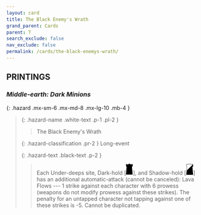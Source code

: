 ```yaml
---
layout: card
title: The Black Enemy's Wrath
grand_parent: Cards
parent: T
search_exclude: false
nav_exclude: false
permalink: /cards/the-black-enemys-wrath/
---
```


## PRINTINGS


### _Middle-earth: Dark Minions_

{: .hazard .mx-sm-6 .mx-md-8 .mx-lg-10 .mb-4 }
> {: .hazard-name .white-text .p-1 .pl-2 }
> > <div class="hazard-mp"></div>
> > <div class="card-name">The Black Enemy's Wrath</div>
>
> {: .hazard-classification .pr-2 }
> Long-event
>
> {: .hazard-text .black-text .p-2 }
> > Each Under-deeps site, Dark-hold \[![](/assets/images/dark-hold.svg)], and Shadow-hold \[![](/assets/images/shadow-hold.svg)] has an additional automatic-attack (cannot be canceled): Lava Flows --- 1 strike against each character with 6 prowess (weapons do not modify prowess against these strikes). The penalty for an untapped character not tapping against one of these strikes is -5. Cannot be duplicated.  
>
